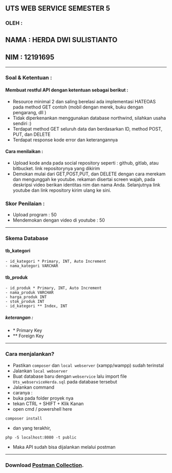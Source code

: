 ## UTS WEB SERVICE SEMESTER 5
### OLEH :
## NAMA : HERDA DWI SULISTIANTO
## NIM : 12191695

___

### Soal & Ketentuan : 
#### Membuat restful API dengan ketentuan sebagai berikut :
- Resource minimal 2 dan saling berelasi ada implementasi HATEOAS pada method GET
contoh (mobil dengan merek, buku dengan pengarang, dll )
- Tidak diperkenankan menggunakan database northwind, silahkan usaha sendiri :)
- Terdapat method GET seluruh data dan berdasarkan ID, method POST, PUT, dan DELETE
- Terdapat response kode error dan keterangannya


#### Cara menilaikan :
- Upload kode anda pada social repository seperti : github, gitlab, atau bitbucket. link repositorynya yang dikirim
- Demokan mulai dari GET,POST,PUT, dan DELETE dengan cara merekam dan mengunggah ke youtube. rekaman disertai screen wajah, pada deskripsi video berikan identitas nim dan nama Anda. Selanjutnya link youtube dan link repository kirim ulang ke sini.

### Skor Penilaian :
- Upload program : 50
- Mendemokan dengan video di youtube : 50
___


### Skema Database
#### tb_kategori
```
- id_kategori * Primary, INT, Auto Increment
- nama_kategori VARCHAR
```
#### tb_produk
```
- id_produk * Primary, INT, Auto Increment
- nama_produk VARCHAR
- harga_produk INT
- stok_produk INT
- id_kategori ** Index, INT
```
##### keterangan :
* \* Primary Key
* \*\* Foreign Key
___


### Cara menjalankan?
- Pastikan ```composer``` dan ```local webserver``` (xampp/wampp) sudah terinstal
- Jalankan ```local webserver```
- Buat database baru dengan ```webservice``` lalu import file ```Uts_webserviceHerda.sql``` pada database tersebut
- Jalankan command
- caranya :
- buka pada folder proyek nya
- tekan CTRL + SHIFT + Klik Kanan
- open cmd / powershell here
```
composer install
```
- dan yang terakhir,
```
php -S localhost:8080 -t public
```
- Maka API sudah bisa dijalankan melalui postman
___


### Download [Postman Collection](https://www.getpostman.com/collections/c50b78d49bfec00aaae5).
